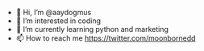 - 👋 Hi, I’m @aaydogmus
- 👀 I’m interested in coding
- 🌱 I’m currently learning python and marketing
- 📫 How to reach me https://twitter.com/moonbornedd

<!---
aaydogmus/aaydogmus is a ✨ special ✨ repository because its `README.md` (this file) appears on your GitHub profile.
You can click the Preview link to take a look at your changes.
--->
